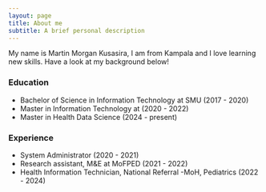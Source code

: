 ```yaml
---
layout: page
title: About me
subtitle: A brief personal description
---
```


My name is Martin Morgan Kusasira, I am from Kampala and I love learning new skills. Have a look at my background below!

### Education

- Bachelor of Science in Information Technology at SMU (2017 - 2020)
- Master in Information Technology at (2020 - 2022)
- Master in Health Data Science (2024 - present)

### Experience
- System Administrator (2020 - 2021)
- Research assistant, M&E at MoFPED (2021 - 2022)
- Health Information Technician, National Referral -MoH, Pediatrics  (2022 - 2024)
